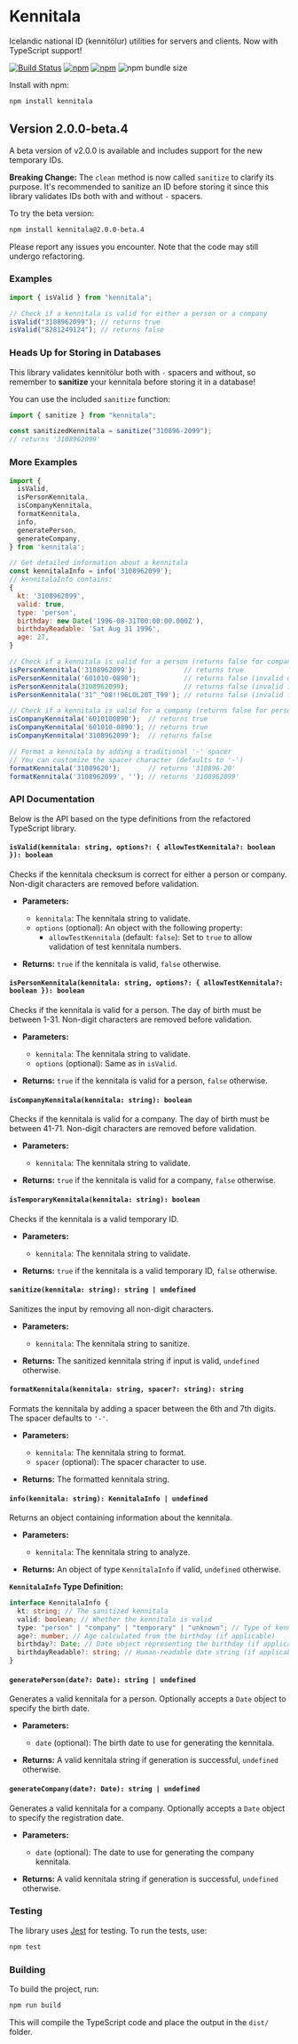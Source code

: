 # Kennitala

Icelandic national ID (kennitölur) utilities for servers and clients. Now with TypeScript support!

[![Build Status](https://github.com/HermannBjorgvin/Kennitala/actions/workflows/ci.yml/badge.svg)](https://github.com/HermannBjorgvin/Kennitala/actions)
[![npm](https://img.shields.io/npm/v/kennitala.svg)](https://www.npmjs.com/package/kennitala)
[![npm](https://img.shields.io/npm/dm/kennitala.svg)](https://www.npmjs.com/package/kennitala)
![npm bundle size](https://img.shields.io/bundlephobia/min/kennitala)

Install with npm:

```bash
npm install kennitala
```

## Version 2.0.0-beta.4

A beta version of v2.0.0 is available and includes support for the new temporary IDs.

**Breaking Change:** The `clean` method is now called `sanitize` to clarify its purpose. It's recommended to sanitize an ID before storing it since this library validates IDs both with and without `-` spacers.

To try the beta version:

```bash
npm install kennitala@2.0.0-beta.4
```

Please report any issues you encounter. Note that the code may still undergo refactoring.

### Examples

```javascript
import { isValid } from "kennitala";

// Check if a kennitala is valid for either a person or a company
isValid("3108962099"); // returns true
isValid("8281249124"); // returns false
```

### Heads Up for Storing in Databases

This library validates kennitölur both with `-` spacers and without, so remember to **sanitize** your kennitala before storing it in a database!

You can use the included `sanitize` function:

```javascript
import { sanitize } from "kennitala";

const sanitizedKennitala = sanitize("310896-2099");
// returns '3108962099'
```

### More Examples

```javascript
import {
  isValid,
  isPersonKennitala,
  isCompanyKennitala,
  formatKennitala,
  info,
  generatePerson,
  generateCompany,
} from 'kennitala';

// Get detailed information about a kennitala
const kennitalaInfo = info('3108962099');
// kennitalaInfo contains:
{
  kt: '3108962099',
  valid: true,
  type: 'person',
  birthday: new Date('1996-08-31T00:00:00.000Z'),
  birthdayReadable: 'Sat Aug 31 1996',
  age: 27,
}

// Check if a kennitala is valid for a person (returns false for companies)
isPersonKennitala('3108962099');            // returns true
isPersonKennitala('601010-0890');           // returns false (invalid date)
isPersonKennitala(3108962099);              // returns false (invalid input type)
isPersonKennitala('31^_^08!!96LOL20T_T99'); // returns false (invalid format)

// Check if a kennitala is valid for a company (returns false for persons)
isCompanyKennitala('6010100890');  // returns true
isCompanyKennitala('601010-0890'); // returns true
isCompanyKennitala('3108962099');  // returns false

// Format a kennitala by adding a traditional '-' spacer
// You can customize the spacer character (defaults to '-')
formatKennitala('31089620');       // returns '310896-20'
formatKennitala('3108962099', ''); // returns '3108962099'
```

### API Documentation

Below is the API based on the type definitions from the refactored TypeScript library.

#### `isValid(kennitala: string, options?: { allowTestKennitala?: boolean }): boolean`

Checks if the kennitala checksum is correct for either a person or company. Non-digit characters are removed before validation.

- **Parameters:**

  - `kennitala`: The kennitala string to validate.
  - `options` (optional): An object with the following property:
    - `allowTestKennitala` (default: `false`): Set to `true` to allow validation of test kennitala numbers.

- **Returns:** `true` if the kennitala is valid, `false` otherwise.

#### `isPersonKennitala(kennitala: string, options?: { allowTestKennitala?: boolean }): boolean`

Checks if the kennitala is valid for a person. The day of birth must be between 1-31. Non-digit characters are removed before validation.

- **Parameters:**

  - `kennitala`: The kennitala string to validate.
  - `options` (optional): Same as in `isValid`.

- **Returns:** `true` if the kennitala is valid for a person, `false` otherwise.

#### `isCompanyKennitala(kennitala: string): boolean`

Checks if the kennitala is valid for a company. The day of birth must be between 41-71. Non-digit characters are removed before validation.

- **Parameters:**

  - `kennitala`: The kennitala string to validate.

- **Returns:** `true` if the kennitala is valid for a company, `false` otherwise.

#### `isTemporaryKennitala(kennitala: string): boolean`

Checks if the kennitala is a valid temporary ID.

- **Parameters:**

  - `kennitala`: The kennitala string to validate.

- **Returns:** `true` if the kennitala is a valid temporary ID, `false` otherwise.

#### `sanitize(kennitala: string): string | undefined`

Sanitizes the input by removing all non-digit characters.

- **Parameters:**

  - `kennitala`: The kennitala string to sanitize.

- **Returns:** The sanitized kennitala string if input is valid, `undefined` otherwise.

#### `formatKennitala(kennitala: string, spacer?: string): string`

Formats the kennitala by adding a spacer between the 6th and 7th digits. The spacer defaults to `'-'`.

- **Parameters:**

  - `kennitala`: The kennitala string to format.
  - `spacer` (optional): The spacer character to use.

- **Returns:** The formatted kennitala string.

#### `info(kennitala: string): KennitalaInfo | undefined`

Returns an object containing information about the kennitala.

- **Parameters:**

  - `kennitala`: The kennitala string to analyze.

- **Returns:** An object of type `KennitalaInfo` if valid, `undefined` otherwise.

**`KennitalaInfo` Type Definition:**

```typescript
interface KennitalaInfo {
  kt: string; // The sanitized kennitala
  valid: boolean; // Whether the kennitala is valid
  type: "person" | "company" | "temporary" | "unknown"; // Type of kennitala
  age?: number; // Age calculated from the birthday (if applicable)
  birthday?: Date; // Date object representing the birthday (if applicable)
  birthdayReadable?: string; // Human-readable date string (if applicable)
}
```

#### `generatePerson(date?: Date): string | undefined`

Generates a valid kennitala for a person. Optionally accepts a `Date` object to specify the birth date.

- **Parameters:**

  - `date` (optional): The birth date to use for generating the kennitala.

- **Returns:** A valid kennitala string if generation is successful, `undefined` otherwise.

#### `generateCompany(date?: Date): string | undefined`

Generates a valid kennitala for a company. Optionally accepts a `Date` object to specify the registration date.

- **Parameters:**

  - `date` (optional): The date to use for generating the company kennitala.

- **Returns:** A valid kennitala string if generation is successful, `undefined` otherwise.

### Testing

The library uses [Jest](https://jestjs.io/) for testing. To run the tests, use:

```bash
npm test
```

### Building

To build the project, run:

```bash
npm run build
```

This will compile the TypeScript code and place the output in the `dist/` folder.
